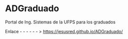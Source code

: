 # ADGraduado
 Portal de Ing. Sistemas de la UFPS para los graduados


Enlace - - - - - - > https://jesusred.github.io/ADGraduado/
